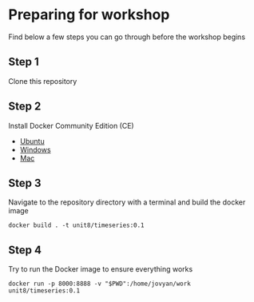 # Preparing for workshop

Find below a few steps you can go through before the workshop begins

## Step 1

Clone this repository

## Step 2

Install Docker Community Edition (CE)

* [Ubuntu](https://docs.docker.com/v17.09/engine/installation/linux/docker-ce/ubuntu/)
* [Windows](https://docs.docker.com/v17.09/docker-for-windows/install/)
* [Mac](https://docs.docker.com/v17.09/docker-for-mac/install/)

## Step 3

Navigate to the repository directory with a terminal and build the docker image

`docker build . -t unit8/timeseries:0.1`

## Step 4

Try to run the Docker image to ensure everything works
 
`docker run -p 8000:8888 -v "$PWD":/home/jovyan/work unit8/timeseries:0.1`
